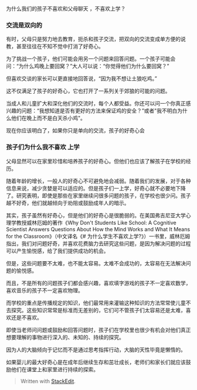 为什么我们的孩子不喜欢和父母聊天 ，不喜欢上学？

### 交流是双向的

有时，父母只是努力地去教育，扼杀和孩子交流，把双向的交流变成单方便的说教，甚至往往在不知不觉中打消了好奇心。

为了挑战一个孩子，他们可能会用另一个问题来回答问题。一个孩子可能会问：“为什么鸡晚上要回窝？”大人可以说：“你觉得他们为什么要回窝？”

但喜欢交谈的家长可以更直接地回答说，“因为我不想让土狼吃鸡。”

这不仅满足了孩子的好奇心，它也打开了一系列关于郊狼的可能的问题。

当成人和儿童扩大和深化他们的交流时，每个人都受益。你还可以问一个你真正感兴趣的问题：“我想知道是否有更好的方法来保证鸡的安全？”或者"我不明白为什么他们在晚上而不是白天杀小鸡"。

现在你应该明白了，如果你只是单向的交流，孩子的好奇心会

 
### 孩子们为什么我不喜欢 上学

父母显然可以在家里珍惜和培养孩子的好奇心。但他们也应该了解孩子在学校的经历。

随着年龄的增长，一般人的好奇心不可避免地会减弱。随着我们的发展，对于各种信息来说，减少贪婪是可以适应的。但是孩子们一上学，好奇心就不必要地下降了。研究表明，即使是那些在家里继续问很多问题的孩子，在学校也很少问。孩子越不好奇，他们就越倾向于劝阻或鼓励成年人的暗示。



其实，孩子虽然有好奇心，但是他们的好奇心是很脆弱的。在美国弗吉尼亚大学心理学教授威林厄姆的著作《Why Don't Students Like School: A Cognitive Scientist Answers Questions About How the Mind Works and What It Means for the Classroom》（中文译名《# 为什么学生不喜欢上学?》）一书里，威林厄姆指出，我们对问题好奇，并喜欢花费脑力去研究这些问题，是因为解决问题的过程可以产生愉悦感，给了我们提供成功的机会。

但是，这些问题要不太难，也不能太容易。太难不会成功的，太容易在无法解决问题的愉悦感。

而且，不是所有的问题孩子们都会感兴趣，喜欢填字游戏的孩子不一定喜欢数学，喜欢音乐的孩子不一定喜欢物理。

而学校的重点是传播规定的知识，他们最常用来灌输这种知识的方法常常使儿童不去探究。这些知识常常是标准而无差别的，它们可不管孩子们太容易还是太难，喜欢还是不喜欢。

即使当老师问问题或鼓励和回答问题时，孩子们在学校里也很少有机会对他们真正想要理解的事物进行深入的、未知的、持续的探究。

因为人的大脑倾向于记忆而不是通过思考指挥行动，大脑的天性毕竟是懒惰的。

如果婴儿的最大好奇心是在成年后继续生存和茁壮成长，老师们和家长们就应该鼓励他们在课堂上和家里进行持续的探索。


> Written with [StackEdit](https://stackedit.io/).
<!--stackedit_data:
eyJoaXN0b3J5IjpbMTk5MTY3NzE3MywtMTk1OTQ3MTMzXX0=
-->
